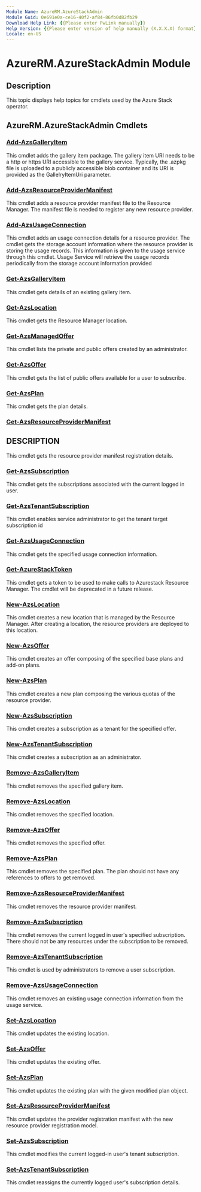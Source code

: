 ```yaml
---
Module Name: AzureRM.AzureStackAdmin
Module Guid: 0e691e0a-ce16-40f2-af84-86fb0d82fb29
Download Help Link: {{Please enter FwLink manually}}
Help Version: {{Please enter version of help manually (X.X.X.X) format}}
Locale: en-US
---
```


# AzureRM.AzureStackAdmin Module
## Description
This topic displays help topics for cmdlets used by the Azure Stack operator.

## AzureRM.AzureStackAdmin Cmdlets

### [Add-AzsGalleryItem](Add-AzsGalleryItem.md)
This cmdlet adds the gallery item package.
The gallery item URI needs to be a http or https URI accessible to the gallery service. 
Typically, the .azpkg file is uploaded to a publicly accessible blob container and its URI is provided as the GallelryItemUri parameter.

### [Add-AzsResourceProviderManifest](Add-AzsResourceProviderManifest.md)
This cmdlet adds a resource provider manifest file to the Resource Manager.
The manifest file is needed to register any new resource provider.

### [Add-AzsUsageConnection](Add-AzsUsageConnection.md)
This cmdlet adds an usage connection details for a resource provider.
The cmdlet gets the storage account information where the resource provider is storing the usage records.
This information is given to the usage service through this cmdlet. 
Usage Service will retrieve the usage records periodically from the storage account information provided

### [Get-AzsGalleryItem](Get-AzsGalleryItem.md)
This cmdlet gets details of an existing gallery item.

### [Get-AzsLocation](Get-AzsLocation.md)
This cmdlet gets the Resource Manager location.

### [Get-AzsManagedOffer](Get-AzsManagedOffer.md)
This cmdlet lists the private and public offers created by an administrator. 

### [Get-AzsOffer](Get-AzsOffer.md)
This cmdlet gets the list of public offers available for a user to subscribe. 

### [Get-AzsPlan](Get-AzsPlan.md)
This cmdlet gets the plan details.

### [Get-AzsResourceProviderManifest](Get-AzsResourceProviderManifest.md)
## DESCRIPTION
This cmdlet gets the resource provider manifest registration details.

### [Get-AzsSubscription](Get-AzsSubscription.md)
This cmdlet gets the subscriptions associated with the current logged in user.

### [Get-AzsTenantSubscription](Get-AzsTenantSubscription.md)
This cmdlet enables service administrator to get the tenant target subscription id

### [Get-AzsUsageConnection](Get-AzsUsageConnection.md)
This cmdlet gets the specified usage connection information. 

### [Get-AzureStackToken](Get-AzureStackToken.md)
This cmdlet gets a token to be used to make calls to Azurestack Resource Manager.
The cmdlet will be deprecated in a future release.

### [New-AzsLocation](New-AzsLocation.md)
This cmdlet creates a new location that is managed by the Resource Manager.
After creating a location, the resource providers are deployed to this location.

### [New-AzsOffer](New-AzsOffer.md)
This cmdlet creates an offer composing of the specified base plans and add-on plans.

### [New-AzsPlan](New-AzsPlan.md)
This cmdlet creates a new plan composing the various quotas of the resource provider.

### [New-AzsSubscription](New-AzsSubscription.md)
This cmdlet creates a subscription as a tenant for the specified offer.

### [New-AzsTenantSubscription](New-AzsTenantSubscription.md)
This cmdlet creates a subscription as an administrator.

### [Remove-AzsGalleryItem](Remove-AzsGalleryItem.md)
This cmdlet removes the specified gallery item.

### [Remove-AzsLocation](Remove-AzsLocation.md)
This cmdlet removes the specified location.

### [Remove-AzsOffer](Remove-AzsOffer.md)
This cmdlet removes the specified offer.

### [Remove-AzsPlan](Remove-AzsPlan.md)
This cmdlet removes the specified plan.
The plan should not have any references to offers to get removed.

### [Remove-AzsResourceProviderManifest](Remove-AzsResourceProviderManifest.md)
This cmdlet removes the resource provider manifest.

### [Remove-AzsSubscription](Remove-AzsSubscription.md)
This cmdlet removes the current logged in user's specified subscription.
There should not be any resources under the subscription to be removed.

### [Remove-AzsTenantSubscription](Remove-AzsTenantSubscription.md)
This cmdlet is used by administrators to remove a user subscription.

### [Remove-AzsUsageConnection](Remove-AzsUsageConnection.md)
This cmdlet removes an existing usage connection information from the usage service.

### [Set-AzsLocation](Set-AzsLocation.md)
This cmdlet updates the existing location.

### [Set-AzsOffer](Set-AzsOffer.md)
This cmdlet updates the existing offer.

### [Set-AzsPlan](Set-AzsPlan.md)
This cmdlet updates the existing plan with the given modified plan object.

### [Set-AzsResourceProviderManifest](Set-AzsResourceProviderManifest.md)
This cmdlet updates the provider registration manifest with the new resource provider registration model.

### [Set-AzsSubscription](Set-AzsSubscription.md)
This cmdlet modifies the current logged-in user's tenant subscription.

### [Set-AzsTenantSubscription](Set-AzsTenantSubscription.md)
This cmdlet reassigns the currently logged user's subscription details.

